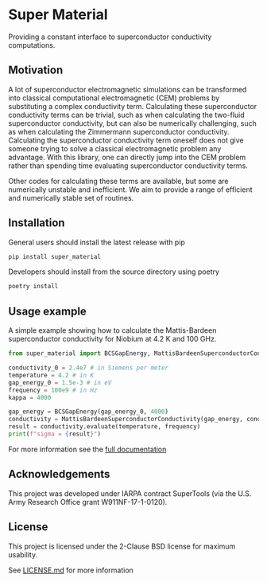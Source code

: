 # Super Material

Providing a constant interface to superconductor conductivity computations.

## Motivation

A lot of superconductor electromagnetic simulations can be transformed into classical computational electromagnetic (CEM) problems by substituting a complex conductivity term. Calculating these superconductor conductivity terms can be trivial, such as when calculating the two-fluid superconductor conductivity, but can also be numerically challenging, such as when calculating the Zimmermann superconductor conductivity. Calculating the superconductor conductivity term oneself does not give someone trying to solve a classical electromagnetic problem any advantage. With this library, one can directly jump into the CEM problem rather than spending time evaluating superconductor conductivity terms.

Other codes for calculating these terms are available, but some are numerically unstable and inefficient. We aim to provide a range of efficient and numerically stable set of routines.

## Installation

General users should install the latest release with pip

```bash
pip install super_material
```

Developers should install from the source directory using poetry

```bash
poetry install
```

## Usage example

A simple example showing how to calculate the Mattis-Bardeen superconductor conductivity for Niobium at 4.2 K and 100 GHz.

```python
from super_material import BCSGapEnergy, MattisBardeenSuperconductorConductivity

conductivity_0 = 2.4e7 # in Siemens per meter
temperature = 4.2 # in K
gap_energy_0 = 1.5e-3 # in eV
frequency = 100e9 # in Hz
kappa = 4000

gap_energy = BCSGapEnergy(gap_energy_0, 4000)
conductivity = MattisBardeenSuperconductorConductivity(gap_energy, conductivity_0)
result = conductivity.evaluate(temperature, frequency)
print(f"sigma = {result}")
```

For more information see the [full documentation](https://pleroux0.github.io/super_material/)

## Acknowledgements

This project was developed under IARPA contract SuperTools
(via the U.S. Army Research Office grant W911NF-17-1-0120).

## License

This project is licensed under the 2-Clause BSD license for maximum usability.

See [LICENSE.md](LICENSE.md) for more information
